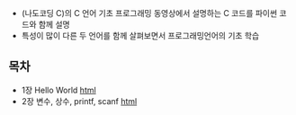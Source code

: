 * (나도코딩 C)의 C 언어 기초 프로그래밍 동영상에서 설명하는 C 코드를 파이썬 코드와 함께 설명
* 특성이 많이 다른 두 언어를 함께 살펴보면서 프로그래밍언어의 기초 학습 

## 목차

* 1장 Hello World [html](./notebooks/01-HelloWorld.html)
* 2장 변수, 상수, printf, scanf [html](./notebooks/02-Variables-Constants-printf-scanf.html)
